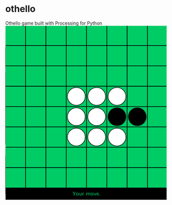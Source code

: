 # othello
Othello game built with Processing for Python
![screenshot](https://github.com/stefamy/othello/blob/master/screenshot.png)
